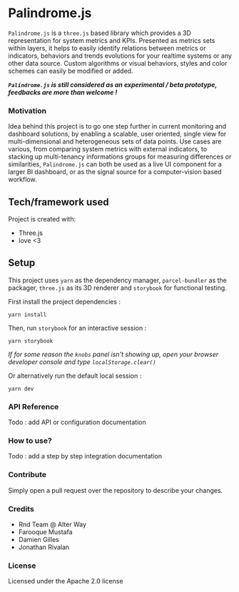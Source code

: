# Palindrome.js

```Palindrome.js``` is a ```three.js``` based library which provides a 3D representation for system metrics and KPIs. Presented as metrics sets within layers, it helps to easily identify relations between metrics or indicators, behaviors and trends evolutions for your realtime systems or any other data source. Custom algorithms or visual behaviors, styles and color schemes can easily be modified or added.

***```Palindrome.js``` is still considered as an experimental / beta prototype, feedbacks are more than welcome !***

### Motivation

Idea behind this project is to go one step further in current monitoring and dashboard solutions, by enabling a scalable, user oriented, single view for multi-dimensional and heterogeneous sets of data points. Use cases are various, from comparing system metrics with external indicators, to stacking up multi-tenancy informations groups for measuring differences or similarities, ```Palindrome.js``` can both be used as a live UI component for a larger BI dashboard, or as the signal source for a computer-vision based workflow.

## Tech/framework used
Project is created with:

* Three.js
* love <3

## Setup
This project uses ```yarn``` as the dependency manager, ```parcel-bundler``` as the packager, ```three.js``` as its 3D renderer and ```storybook``` for functional testing. 

First install the project dependencies :

```
yarn install
```

Then, run ```storybook``` for an interactive session :

```
yarn storybook
```

*If for some reason the ```knobs``` panel isn't showing up, open your  browser developer console and type ```localStorage.clear()```*

Or alternatively run the default local session :

```
yarn dev
```

### API Reference

Todo : add API or configuration documentation

### How to use?

Todo : add a step by step integration documentation

### Contribute

Simply open a pull request over the repository to describe your changes.

### Credits
- Rnd Team @ Alter Way
- Farooque Mustafa
- Damien Gilles
- Jonathan Rivalan

### License
Licensed under the Apache 2.0 license
